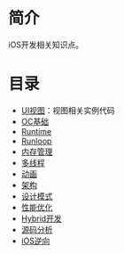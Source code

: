 # 简介

iOS开发相关知识点。

# 目录

* [UI视图](/Content/iOS/UI视图/README.md)：视图相关实例代码
* [OC基础](/Content/iOS/OC基础/README.md)
* [Runtime](/Content/iOS/Runtime/README.md)
* [Runloop](/Content/iOS/Runloop/README.md)
* [内存管理](/Content/iOS/内存管理/README.md)
* [多线程](/Content/iOS/多线程/README.md)
* [动画](/Content/iOS/动画/README.md)
* [架构](/Content/iOS/架构/README.md)
* [设计模式](/Content/iOS/设计模式/README.md)
* [性能优化](/Content/iOS/性能优化/README.md)
* [Hybrid开发](/Content/iOS/Hybrid开发/README.md)
* [源码分析](/Content/iOS/源码分析/README.md)
* [iOS逆向](/Content/iOS/iOS逆向/README.md)
  